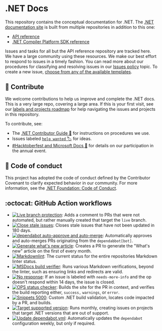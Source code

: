 # .NET Docs

This repository contains the conceptual documentation for .NET. The [.NET documentation site](https://learn.microsoft.com/dotnet) is built from multiple repositories in addition to this one:

- [API reference](https://github.com/dotnet/dotnet-api-docs)
- [.NET Compiler Platform SDK reference](https://github.com/dotnet/roslyn-api-docs)

Issues and tasks for all but the API reference repository are tracked here. We have a large community using these resources. We make our best effort to respond to issues in a timely fashion. You can read more about our procedures for classifying and resolving issues in our [Issues policy](issues-policy.md) topic. To create a new issue, [choose from any of the available templates](https://github.com/dotnet/docs/issues/new/choose).

## :purple_heart: Contribute

We welcome contributions to help us improve and complete the .NET docs. This is a very large repo, covering a large area. If this is your first visit, see our [labels and projects roadmap](styleguide/labels-projects.md) for help navigating the issues and projects in this repository.

To contribute, see:

- The [.NET Contributor Guide :ledger:](https://learn.microsoft.com/contribute/dotnet/dotnet-contribute) for instructions on procedures we use.
- Issues labeled [`help wanted` :label:](https://github.com/dotnet/docs/issues?q=is%3Aopen+is%3Aissue+label%3A%22help+wanted%22+) for ideas.
- [#Hacktoberfest and Microsoft Docs :jack_o_lantern:](https://learn.microsoft.com/contribute/hacktoberfest) for details on our participation in the annual event.

## :bookmark_tabs: Code of conduct

This project has adopted the code of conduct defined by the Contributor Covenant
to clarify expected behavior in our community. For more information, see the [.NET Foundation: Code of Conduct](https://dotnetfoundation.org/code-of-conduct).

## :octocat: GitHub Action workflows

- [![Live branch protection](https://github.com/dotnet/docs/actions/workflows/live-protection.yml/badge.svg)](https://github.com/dotnet/docs/actions/workflows/live-protection.yml): Adds a comment to PRs that were not automated, but rather manually created that target the `live` branch.
- [![Close stale issues](https://github.com/dotnet/docs/actions/workflows/stale.yml/badge.svg)](https://github.com/dotnet/docs/actions/workflows/stale.yml):  Closes stale issues that have not been updated in 180 days.
- [![`dependabot` auto-approve and auto-merge](https://github.com/dotnet/docs/actions/workflows/dependabot-approve-and-automerge.yml/badge.svg)](https://github.com/dotnet/docs/actions/workflows/dependabot-approve-and-automerge.yml):  Automatically approves and auto-merges PRs originating from the `dependabbot[bot]`.
- [![Generate what's new article](https://github.com/dotnet/docs/actions/workflows/whats-new.yml/badge.svg)](https://github.com/dotnet/docs/actions/workflows/whats-new.yml):  Creates a PR to generate the "What's new" article on the first of every month.
- [![Markdownlint](https://github.com/dotnet/docs/actions/workflows/markdownlint.yml/badge.svg)](https://github.com/dotnet/docs/actions/workflows/markdownlint.yml):  The current status for the entire repositories Markdown linter status.
- [![MSDocs build verifier](https://github.com/dotnet/docs/actions/workflows/docs-verifier.yml/badge.svg)](https://github.com/dotnet/docs/actions/workflows/docs-verifier.yml):  Runs various Markdown verifications, beyond the linter, such as ensuring links and redirects are valid.
- [![No response](https://github.com/dotnet/docs/actions/workflows/no-response.yml/badge.svg)](https://github.com/dotnet/docs/actions/workflows/no-response.yml):  If an issue is labeled with `needs-more-info` and the op doesn't respond within 14 days, the issue is closed.
- [![OPS status checker](https://github.com/dotnet/docs/actions/workflows/check-for-build-warnings.yml/badge.svg)](https://github.com/dotnet/docs/actions/workflows/check-for-build-warnings.yml):  Builds the site for the PR in context, and verifies the build reporting either, `success,` `warnings`, or `error`.
- [![Snippets 5000](https://github.com/dotnet/docs/actions/workflows/build-validation.yml/badge.svg)](https://github.com/dotnet/docs/actions/workflows/build-validation.yml):  Custom .NET build validation, locates code impacted by a PR, and builds.
- [![Target supported version](https://github.com/dotnet/docs/actions/workflows/version-sweep.yml/badge.svg)](https://github.com/dotnet/docs/actions/workflows/version-sweep.yml):  Runs monthly, creating issues on projects that target .NET versions that are out of support.
- [![Update dependabot.yml](https://github.com/dotnet/docs/actions/workflows/dependabot-bot.yml/badge.svg)](https://github.com/dotnet/docs/actions/workflows/dependabot-bot.yml):  Automatically updates the `dependabot` configuration weekly, but only if required.
